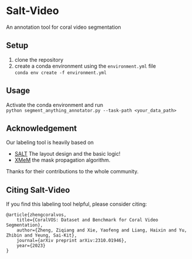 # Salt-Video
An annotation tool for coral video segmentation

## Setup
1. clone the repository
2. create a conda environment using the ```environment.yml``` file  
    ```conda env create -f environment.yml```

## Usage
Activate the conda environment and run  
```python segment_anything_annotator.py --task-path <your_data_path>```


## Acknowledgement

Our labeling tool is heavily based on 
+ [SALT](https://github.com/anuragxel/salt) The layout design and the basic logic!
+ [XMeM](https://github.com/hkchengrex/XMem) the mask propagation algorithm. 

Thanks for their contributions to the whole community.

##  Citing Salt-Video

If you find this labeling tool helpful, please consider citing:
```
@article{zhengcoralvos,
	title={CoralVOS: Dataset and Benchmark for Coral Video Segmentation},
	author={Zheng, Ziqiang and Xie, Yaofeng and Liang, Haixin and Yu, Zhibin and Yeung, Sai-Kit},
	journal={arXiv preprint arXiv:2310.01946},
	year={2023}
}
```
